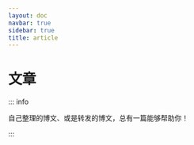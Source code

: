 ```yaml
---
layout: doc
navbar: true
sidebar: true
title: article
---
```


# 文章

::: info

自己整理的博文、或是转发的博文，总有一篇能够帮助你！

:::

<el-divider></el-divider>

<el-empty description="小编还在努力整理～" />